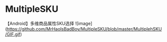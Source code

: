# MultipleSKU
【Android】多维商品属性SKU选择
 ![ image] ( https://github.com/MrHaoIsBadBoy/MultipleSKU/blob/master/MultiplehSKU/GIF.gif) 
 
